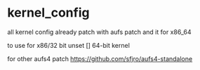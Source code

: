 # kernel_config

all kernel config already patch with aufs patch and it for  x86_64 

to use for x86/32 bit unset 
  [] 64-bit kernel  

for other aufs4 patch 
  https://github.com/sfjro/aufs4-standalone